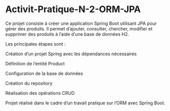 # Activit-Pratique-N-2-ORM-JPA
Ce projet consiste à créer une application Spring Boot utilisant JPA pour gérer des produits.
Il permet d’ajouter, consulter, chercher, modifier et supprimer des produits à l’aide d’une base de données H2.

Les principales étapes sont :

Création d’un projet Spring avec les dépendances nécessaires

Définition de l’entité Product

Configuration de la base de données

Création du repository

Réalisation des opérations CRUD

Projet réalisé dans le cadre d’un travail pratique sur l’ORM avec Spring Boot.
